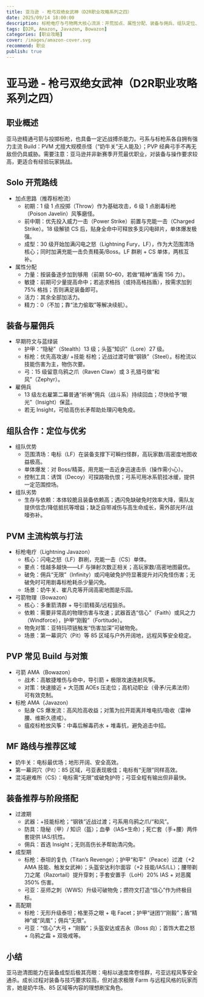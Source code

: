 ```yaml
---
title: 亚马逊 - 枪弓双绝女武神（D2R职业攻略系列之四）
date: 2025/09/14 18:00:00
description: 标枪电疗与弓物两大核心流派：开荒加点、属性分配、装备与佣兵、组队定位、PVM/PVP打法、MF路线与阶段装备配置。
tags: [D2R, Amazon, Javazon, Bowazon]
categories: [职业攻略]
cover: /images/amazon-cover.svg
recommend: 职业
publish: true
---
```


# 亚马逊 - 枪弓双绝女武神（D2R职业攻略系列之四）

## 职业概述

亚马逊精通弓箭与投掷标枪，也具备一定近战搏杀能力。弓系与标枪系各自拥有强力主流 Build：PVM 尤擅大规模杀怪（“奶牛关”无人能及）；PVP 经典弓手不再无敌但仍具威胁。需要注意：亚马逊并非新赛季开荒最优职业，对装备与操作要求较高，更适合有经验玩家挑战。

## Solo 开荒路线

- 加点思路（推荐标枪流）
  - 初期：1 级 1 点投掷（Throw）作为基础攻击，6 级 1 点剧毒标枪（Poison Javelin）风筝磨怪。
  - 前中期：优先投入威力一击（Power Strike）前置与充能一击（Charged Strike）。18 级解锁 CS 后，贴身全命中可释放多支闪电碎片，单体爆发极强。
  - 成型：30 级开始加满闪电之怒（Lightning Fury，LF），作为大范围清场核心；同时加满充能一击负责精英/Boss。LF 群刷 + CS 单体，两核互补。
- 属性分配
  - 力量：按装备逐步加到够用（前期 50–60，若做“精神”盾需 156 力）。
  - 敏捷：前期可少量提高命中；若追求格挡（或持高格挡盾），按需求加到 75% 格挡；否则满足装备即可。
  - 活力：其余全部加活力。
  - 精力：0（不加；靠“法力偷取”等解决续航）。

## 装备与雇佣兵

- 早期符文与蓝绿装
  - 护甲：“隐秘”（Stealth）13 级；头盔“知识”（Lore）27 级。
  - 标枪：优先高攻速/ +技能 标枪；近战过渡可做“钢铁”（Steel）。标枪流以技能伤害为主，物伤次要。
  - 弓：15 级留意乌鸦之爪（Raven Claw）或 3 孔猎弓做“和风”（Zephyr）。
- 雇佣兵
  - 13 级左右雇第二幕普通“祈祷”佣兵（战斗系）持续回血；尽快给予“眼光”（Insight）保蓝。
  - 若无 Insight，可给高伤长矛帮助处理闪电免疫。

## 组队合作：定位与优劣

- 组队优势
  - 范围清场：电标（LF）在装备支撑下可瞬扫怪群，高玩家数/高密度地图收益极高。
  - 单体爆发：对 Boss/精英，用充能一击近身迅速击杀（操作需小心）。
  - 控制工具：诱饵（Decoy）可探路吸仇恨；弓系可用冰系箭挂冰缓，提供一定范围控场。
- 组队劣势
  - 生存与依赖：本体较脆且装备依赖高；遇闪免缺破免时效率大降，需队友提供信念/降低抵抗等增益；缺乏自带减伤与高生命成长，需外部光环/战嚎弥补。

## PVM 主流构筑与打法

- 标枪电疗（Lightning Javazon）
  - 核心：闪电之怒（LF）群刷，充能一击（CS）单体。
  - 要点：怪越多越快——LF 与弹射次数正相关；高玩家数/高密地图最优。
  - 破免：佣兵“无限”（Infinity）或闪电破免护符显著提升对闪免怪伤害；无破免时可用剧毒标枪耗杀少量闪免。
  - 场景：奶牛关、崔凡克等开阔高密地图是乐园。
- 弓箭物理（Bowazon）
  - 核心：多重箭清群 + 导引箭精英/远程狙杀。
  - 依赖：需要非常高的物理伤害与攻速；武器首选“信心”（Faith）或风之力（Windforce），护甲“刚毅”（Fortitude）。
  - 物免对策：亚特玛项链触发“伤害加深”可破物免。
  - 场景：第一幕洞穴（Pit）等 85 区域与户外开阔地，远程风筝安全稳定。

## PVP 常见 Build 与对策

- 弓箭 AMA（Bowazon）
  - 战术：高敏捷堆伤与命中，导引箭 + 极限攻速连射风筝。
  - 对策：快速接近 + 大范围 AOEs 压走位；高机动职业（骨矛/元素法师）可有效克制。
- 标枪 AMA（Javazon）
  - 贴身 CS 爆发流：高风险高收益；对策为拉开距离并堆电抗/吸收（雷神腰、维斯久德戒）。
  - 瘟疫标枪放风筝：中毒后解毒药水 + 堆毒抗，避免追击中招。

## MF 路线与推荐区域

- 奶牛关：电标最优场；地形开阔、安全高效。
- 第一幕洞穴（Pit）：85 区域，弓亚表现极佳；电标有“无限”同样高效。
- 混沌避难所（CS）：电标需“无限”或破免护符；弓亚全程有输出但非最快。

## 装备推荐与阶段搭配

- 过渡期
  - 武器：+技能标枪；“钢铁”近战过渡；弓系用乌鸦之爪/“和风”。
  - 防具：隐秘（甲）/ 知识（盔）；血拳（IAS+生命）；死亡套（手+腰）两件套提供 IAS/抗性。
  - 佣兵：首选 Insight；无则高伤长矛帮助清闪免。
- 成型期
  - 标枪：泰坦的复仇（Titan’s Revenge）；护甲“和平”（Peace）过渡（+2 AMA 技能、触发女武神）；头盔安达利尔面容（+2 技能/IAS/LL）；腰带剃刀之尾（Razortail）提升穿刺；手套安置手（LoH）20% IAS + 对恶魔 350% 伤害。
  - 弓亚：巫师之刺（WWS）升级可破物免；攒符文打造“信心”作为终极目标。
- 高配期
  - 标枪：无形升级泰坦；格里芬之眼 + 电 Facet；护甲“谜团”/“刚毅”；盾“精神”或“凤凰”；佣兵“无限”。
  - 弓亚：“信心”大弓 + “刚毅”；头盔安达或吉永（Boss 向）；首饰大君之怒 + 乌鸦之霜 + 双吸戒等。

## 小结

亚马逊清图能力在装备成型后极其亮眼：电标以速度席卷怪群，弓亚远程风筝安全通杀。成长过程对装备与技巧要求较高，但对追求极限 Farm 与远程风格的玩家而言，她是奶牛场、85 区域等内容的理想刷宝角色。

